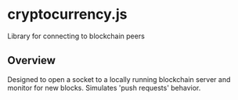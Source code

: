 # cryptocurrency.js

Library for connecting to blockchain peers

## Overview

Designed to open a socket to a locally running blockchain server and monitor for new blocks. Simulates 'push requests' behavior.
